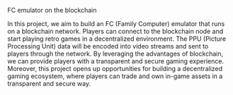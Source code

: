 FC emulator on the blockchain

In this project, we aim to build an FC (Family Computer) emulator that runs on a blockchain network. Players can connect to the blockchain node and start playing retro games in a decentralized environment. The PPU (Picture Processing Unit) data will be encoded into video streams and sent to players through the network. By leveraging the advantages of blockchain, we can provide players with a transparent and secure gaming experience. Moreover, this project opens up opportunities for building a decentralized gaming ecosystem, where players can trade and own in-game assets in a transparent and secure way.